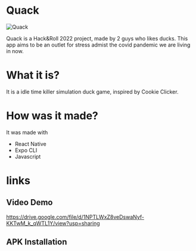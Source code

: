 

# Quack
![Quack](../main/assets/ducks/duck_default.png)


Quack is a Hack&Roll 2022 project, made by 2 guys who likes ducks. This app aims to be an outlet for stress admist the covid pandemic we are living in now.

# What it is?
It is a idle time killer simulation duck game, inspired by Cookie Clicker.

# How was it made?
It was made with 
- React Native
- Expo CLI
- Javascript

# links
## Video Demo
https://drive.google.com/file/d/1NPTLWxZ8veDswaNyf-KKTwM_k_qWTL1Y/view?usp=sharing
## APK Installation


